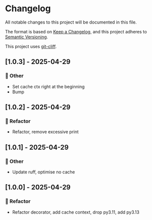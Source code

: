 # Changelog

All notable changes to this project will be documented in this file.

The format is based on [Keep a Changelog](https://keepachangelog.com/en/1.0.0/), and this project adheres to [Semantic Versioning](https://semver.org/spec/v2.0.0.html).

This project uses [git-cliff](https://git-cliff.org/).

## [1.0.3] - 2025-04-29

### 💼 Other

- Set cache ctx right at the beginning
- Bump

## [1.0.2] - 2025-04-29

### 🚜 Refactor

- Refactor, remove excessive print

## [1.0.1] - 2025-04-29

### 💼 Other

- Update ruff, optimise no cache

## [1.0.0] - 2025-04-29

### 🚜 Refactor

- Refactor decorator, add cache context, drop py3.11, add py3.13

<!-- generated by git-cliff -->
